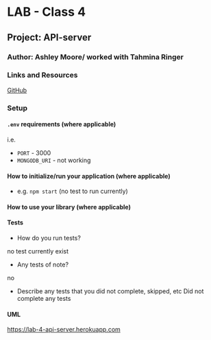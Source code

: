 # LAB - Class 4

## Project: API-server

### Author: Ashley Moore/ worked with Tahmina Ringer

### Links and Resources

[GitHub](https://github.com/mooream2291/api-server)

### Setup

#### `.env` requirements (where applicable)

i.e.

- `PORT` - 3000
- `MONGODB_URI` - not working

#### How to initialize/run your application (where applicable)

- e.g. `npm start` (no test to run currently)

#### How to use your library (where applicable)

#### Tests

- How do you run tests?

no test currently exist

- Any tests of note?

no

- Describe any tests that you did not complete, skipped, etc
Did not complete any tests

#### UML

https://lab-4-api-server.herokuapp.com